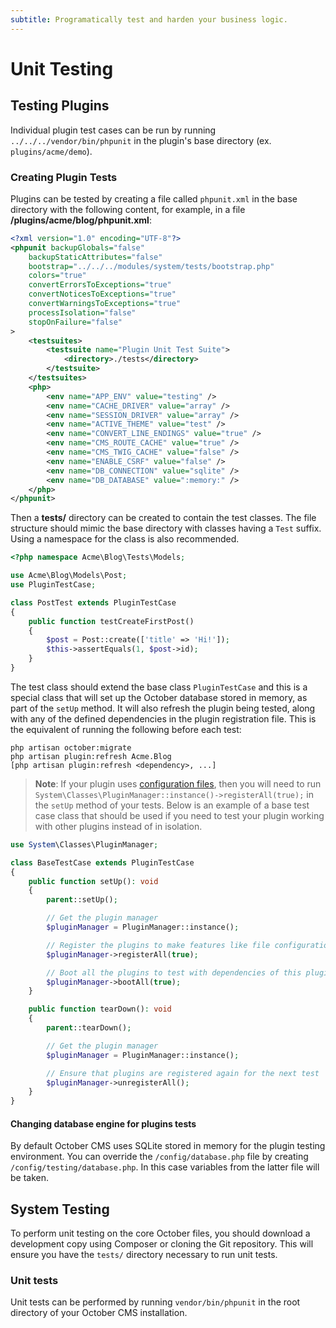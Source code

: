 ```yaml
---
subtitle: Programatically test and harden your business logic.
---
```

# Unit Testing

## Testing Plugins

Individual plugin test cases can be run by running `../../../vendor/bin/phpunit` in the plugin's base directory (ex. `plugins/acme/demo`).

### Creating Plugin Tests

Plugins can be tested by creating a file called `phpunit.xml` in the base directory with the following content, for example, in a file **/plugins/acme/blog/phpunit.xml**:

```xml
<?xml version="1.0" encoding="UTF-8"?>
<phpunit backupGlobals="false"
    backupStaticAttributes="false"
    bootstrap="../../../modules/system/tests/bootstrap.php"
    colors="true"
    convertErrorsToExceptions="true"
    convertNoticesToExceptions="true"
    convertWarningsToExceptions="true"
    processIsolation="false"
    stopOnFailure="false"
>
    <testsuites>
        <testsuite name="Plugin Unit Test Suite">
            <directory>./tests</directory>
        </testsuite>
    </testsuites>
    <php>
        <env name="APP_ENV" value="testing" />
        <env name="CACHE_DRIVER" value="array" />
        <env name="SESSION_DRIVER" value="array" />
        <env name="ACTIVE_THEME" value="test" />
        <env name="CONVERT_LINE_ENDINGS" value="true" />
        <env name="CMS_ROUTE_CACHE" value="true" />
        <env name="CMS_TWIG_CACHE" value="false" />
        <env name="ENABLE_CSRF" value="false" />
        <env name="DB_CONNECTION" value="sqlite" />
        <env name="DB_DATABASE" value=":memory:" />
    </php>
</phpunit>
```

Then a **tests/** directory can be created to contain the test classes. The file structure should mimic the base directory with classes having a `Test` suffix. Using a namespace for the class is also recommended.

```php
<?php namespace Acme\Blog\Tests\Models;

use Acme\Blog\Models\Post;
use PluginTestCase;

class PostTest extends PluginTestCase
{
    public function testCreateFirstPost()
    {
        $post = Post::create(['title' => 'Hi!']);
        $this->assertEquals(1, $post->id);
    }
}
```

The test class should extend the base class `PluginTestCase` and this is a special class that will set up the October database stored in memory, as part of the `setUp` method. It will also refresh the plugin being tested, along with any of the defined dependencies in the plugin registration file. This is the equivalent of running the following before each test:

    php artisan october:migrate
    php artisan plugin:refresh Acme.Blog
    [php artisan plugin:refresh <dependency>, ...]

> **Note**: If your plugin uses [configuration files](../plugin/settings.md#oc-file-based-configuration), then you will need to run `System\Classes\PluginManager::instance()->registerAll(true);` in the `setUp` method of your tests. Below is an example of a base test case class that should be used if you need to test your plugin working with other plugins instead of in isolation.

```php
use System\Classes\PluginManager;

class BaseTestCase extends PluginTestCase
{
    public function setUp(): void
    {
        parent::setUp();

        // Get the plugin manager
        $pluginManager = PluginManager::instance();

        // Register the plugins to make features like file configuration available
        $pluginManager->registerAll(true);

        // Boot all the plugins to test with dependencies of this plugin
        $pluginManager->bootAll(true);
    }

    public function tearDown(): void
    {
        parent::tearDown();

        // Get the plugin manager
        $pluginManager = PluginManager::instance();

        // Ensure that plugins are registered again for the next test
        $pluginManager->unregisterAll();
    }
}
```

#### Changing database engine for plugins tests

By default October CMS uses SQLite stored in memory for the plugin testing environment. You can override the `/config/database.php` file by creating `/config/testing/database.php`. In this case variables from the latter file will be taken.

## System Testing

To perform unit testing on the core October files, you should download a development copy using Composer or cloning the Git repository. This will ensure you have the `tests/` directory necessary to run unit tests.

### Unit tests

Unit tests can be performed by running `vendor/bin/phpunit` in the root directory of your October CMS installation.

<!--
### Functional tests

Functional tests can be performed by installing the [RainLab Dusk](https://octobercms.com/plugin/rainlab-dusk) in your October CMS installation. The RainLab Dusk plugin is powered by Laravel Dusk, a comprehensive testing suite for the Laravel framework that is designed to test interactions with a fully operational October CMS instance through a virtual browser.

For information on installing and setting up your October CMS install to run functional tests, please review the [README](https://github.com/rainlab/dusk-plugin/blob/master/README.md) for the plugin.
-->
